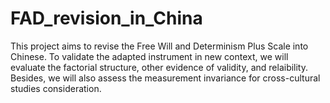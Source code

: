 # FAD_revision_in_China
This project aims to revise the Free Will and Determinism Plus Scale into Chinese. To validate the adapted instrument in new context, we will evaluate the factorial structure, other evidence of validity, and relaibility. Besides, we will also assess the measurement invariance for cross-cultural studies consideration.      
